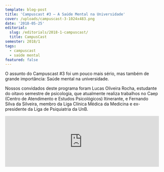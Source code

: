 ```yaml
---
template: blog-post
title: 'Campuscast #3 – A Saúde Mental na Universidade'
cover: /uploads/campuscast-3-1024x483.png
date: '2018-05-25'
editorial:
  slug: /editorials/2018-1-campuscast/
  title: CampusCast
semester: 2018/1
tags:
  - campuscast
  - saúde mental
featured: false
---
```

O assunto do Campuscast #3 foi um pouco mais sério, mas também de grande importância: Saúde mental na universidade.

Nossos convidados deste programa foram Lucas Oliveira Rocha, estudante do oitavo semestre de psicologia, que atualmente realiza trabalhos no Caep (Centro de Atendimento e Estudos Psicológicos) Itinerante, e Fernando Silva da Silveira, membro da Liga Clínica Médica da Medicina e ex-presidente da Liga de Psiquiatria da UnB.

<iframe width="100%" height="166" scrolling="no" frameborder="no" src="https://w.soundcloud.com/player/?url=https%3A//api.soundcloud.com/tracks/448827501&amp;color=d23125"></iframe>
